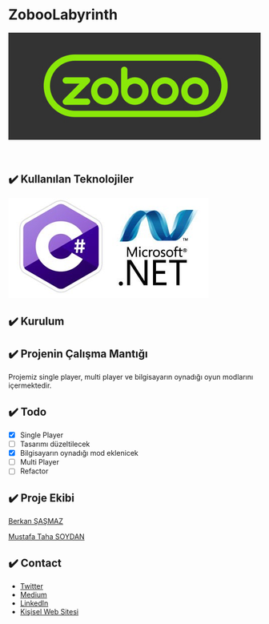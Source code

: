 # ZobooLabyrinth
<p align="center" >
  <img src="Img/Zoboo.jpg">
</p>
<br>
 
## :heavy_check_mark: Kullanılan Teknolojiler

![CSHARP](Img/CSharp.jpeg)

## :heavy_check_mark: Kurulum

## :heavy_check_mark: Projenin Çalışma Mantığı
<p>Projemiz single player, multi player ve bilgisayarın oynadığı oyun modlarını içermektedir. </p>

## :heavy_check_mark: Todo <br>
- [x] Single Player
- [ ] Tasarımı düzeltilecek
- [x] Bilgisayarın oynadığı mod eklenicek
- [ ] Multi Player
- [ ] Refactor
  
##  :heavy_check_mark: Proje Ekibi <br>

[Berkan ŞAŞMAZ](https://github.com/berkansasmaz)

[Mustafa Taha SOYDAN](https://github.com/Mtsoydan)

 ## :heavy_check_mark: Contact <br>
 - [Twitter](https://twitter.com/berkansasmazz)
 - [Medium](https://medium.com/@berkansasmaz)
 - [LinkedIn](https://www.linkedin.com/in/berkansasmaz/)
 - [Kişisel Web Sitesi](https://www.berkansasmaz.com)


